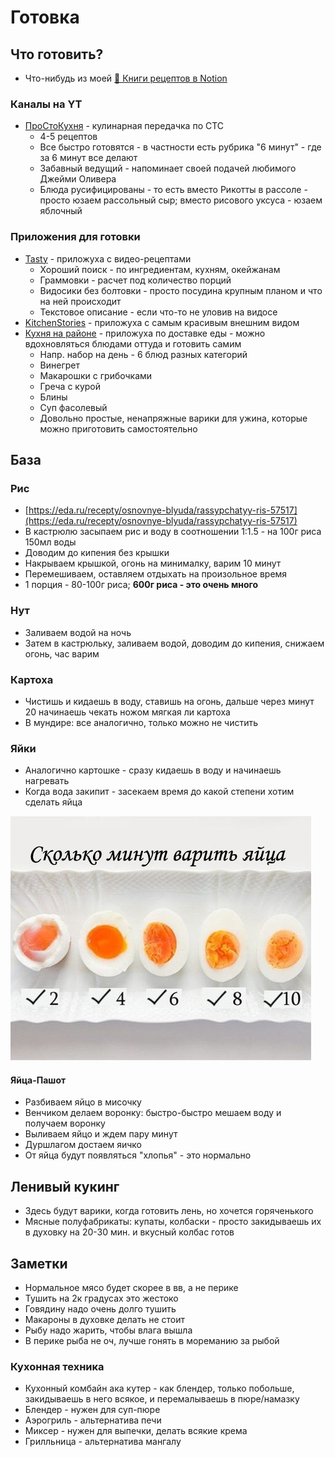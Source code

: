 # Готовка

## Что готовить?

- Что-нибудь из моей [🥘 Книги рецептов в Notion](https://potyk.notion.site/potyk/d47b6c5c807a41e2a9bb145632a20a5b)

### Каналы на YT

- [ПроСтоКухня](https://www.youtube.com/c/ПроСтокухняСТС) - кулинарная передачка по СТС
    - 4-5 рецептов
    - Все быстро готовятся - в частности есть рубрика "6 минут" - где за 6 минут все делают
    - Забавный ведущий - напоминает своей подачей любимого Джейми Оливера
    - Блюда русифицированы - то есть вместо Рикотты в рассоле - просто юзаем рассольный сыр; вместо рисового уксуса -
      юзаем яблочный

### Приложения для готовки

- [Tasty](https://tasty.co/) - приложуха с видео-рецептами
    - Хороший поиск - по ингредиентам, кухням, окейжанам
    - Граммовки - расчет под количество порций
    - Видосики без болтовки - просто посудина крупным планом и что на ней происходит
    - Текстовое описание - если что-то не уловив на видосе
- [KitchenStories](https://www.kitchenstories.com/en) - приложуха с самым красивым внешним видом
- [Кухня на районе](https://localkitchen.ru/) - приложуха по доставке еды - можно вдохновляться блюдами оттуда и
  готовить самим
    - Напр. набор на день - 6 блюд разных категорий
    - Винегрет
    - Макарошки с грибочками
    - Греча с курой
    - Блины
    - Суп фасолевый
    - Довольно простые, ненапряжные варики для ужина, которые можно приготовить самостоятельно

## База

### Рис

- [https://eda.ru/recepty/osnovnye-blyuda/rassypchatyy-ris-57517](https://eda.ru/recepty/osnovnye-blyuda/rassypchatyy-ris-57517)
- В кастрюлю засыпаем рис и воду в соотношении 1:1.5 - на 100г риса 150мл воды
- Доводим до кипения без крышки
- Накрываем крышкой, огонь на минималку, варим 10 минут
- Перемешиваем, оставляем отдыхать на произольное время
- 1 порция - 80-100г риса; **600г риса - это очень много**

### Нут

- Заливаем водой на ночь
- Затем в кастрюльку, заливаем водой, доводим до кипения, снижаем огонь, час варим

### Картоха

- Чистишь и кидаешь в воду, ставишь на огонь, дальше через минут 20 начинаешь чекать ножом мягкая ли картоха
- В мундире: все аналогично, только можно не чистить

### Яйки

- Аналогично картошке - сразу кидаешь в воду и начинаешь нагревать
- Когда вода закипит - засекаем время до какой степени хотим сделать яйца

![eggs.png](eggs.png)

#### Яйца-Пашот

- Разбиваем яйцо в мисочку
- Венчиком делаем воронку: быстро-быстро мешаем воду и получаем воронку
- Выливаем яйцо и ждем пару минут
- Дуршлагом достаем яичко
- От яйца будут появляться "хлопья" - это нормально

## Ленивый кукинг

- Здесь будут варики, когда готовить лень, но хочется горяченького
- Мясные полуфабрикаты: купаты, колбаски - просто закидываешь их в духовку на 20-30 мин. и вкусный колбас готов

## Заметки

- Нормальное мясо будет скорее в вв, а не перике
- Тушить на 2к градусах это жестоко
- Говядину надо очень долго тушить
- Макароны в духовке делать не стоит
- Рыбу надо жарить, чтобы влага вышла
- В перике рыба не оч, лучше гонять в мореманию за рыбой

### Кухонная техника

- Кухонный комбайн ака кутер - как блендер, только побольше, закидываешь в него всякое, и перемалываешь в пюре/намазку
- Блендер - нужен для суп-пюре
- Аэрогриль - альтернатива печи
- Миксер - нужен для выпечки, делать всякие крема
- Грилльница - альтернатива мангалу
